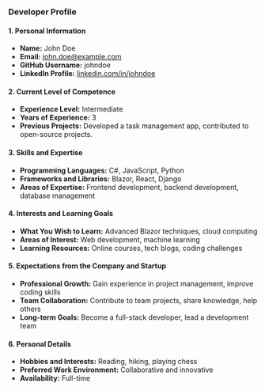 ### Developer Profile

#### 1. Personal Information

- **Name:** John Doe
- **Email:** john.doe@example.com
- **GitHub Username:** johndoe
- **LinkedIn Profile:** [linkedin.com/in/johndoe](https://linkedin.com/in/joshua-infgit )

#### 2. Current Level of Competence

- **Experience Level:** Intermediate
- **Years of Experience:** 3
- **Previous Projects:** Developed a task management app, contributed to open-source projects.

#### 3. Skills and Expertise

- **Programming Languages:** C#, JavaScript, Python
- **Frameworks and Libraries:** Blazor, React, Django
- **Areas of Expertise:** Frontend development, backend development, database management

#### 4. Interests and Learning Goals

- **What You Wish to Learn:** Advanced Blazor techniques, cloud computing
- **Areas of Interest:** Web development, machine learning
- **Learning Resources:** Online courses, tech blogs, coding challenges

#### 5. Expectations from the Company and Startup

- **Professional Growth:** Gain experience in project management, improve coding skills
- **Team Collaboration:** Contribute to team projects, share knowledge, help others
- **Long-term Goals:** Become a full-stack developer, lead a development team

#### 6. Personal Details

- **Hobbies and Interests:** Reading, hiking, playing chess
- **Preferred Work Environment:** Collaborative and innovative
- **Availability:** Full-time
